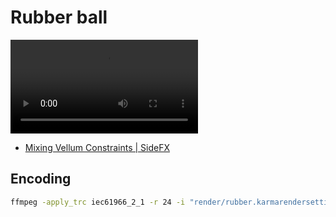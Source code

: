 # Rubber ball

<video controls src="out.mp4"></video>

- [Mixing Vellum Constraints | SideFX](https://www.sidefx.com/tutorials/mixing-vellum-constrains/)

## Encoding

```sh
ffmpeg -apply_trc iec61966_2_1 -r 24 -i "render/rubber.karmarendersettings.%04d.exr" -c:v libx264 -profile:v baseline -crf 2 -pix_fmt yuv420p -r 24 out.mp4
```
